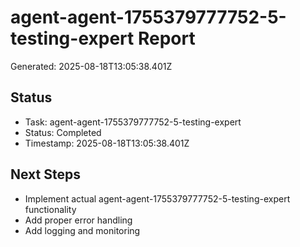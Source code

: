# agent-agent-1755379777752-5-testing-expert Report

Generated: 2025-08-18T13:05:38.401Z

## Status
- Task: agent-agent-1755379777752-5-testing-expert
- Status: Completed
- Timestamp: 2025-08-18T13:05:38.401Z

## Next Steps
- Implement actual agent-agent-1755379777752-5-testing-expert functionality
- Add proper error handling
- Add logging and monitoring
